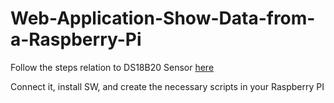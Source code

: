 # Web-Application-Show-Data-from-a-Raspberry-Pi

Follow the steps relation to DS18B20 Sensor [here](https://github.com/rnieva/Playing-with-Sensors---Raspberry-Pi)

Connect it, install SW, and create the necessary scripts in your Raspberry PI
